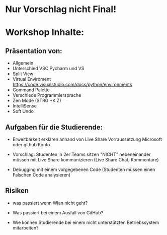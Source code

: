 # Nur Vorschlag nicht Final!

# Workshop Inhalte:

## Präsentation von:
- Allgemein
- Unterschied VSC Pycharm und VS
- Split View
- Virtual Enviroment https://code.visualstudio.com/docs/python/environments
- Command Palette
- Verschiede Programmiersprache
- Zen Mode (STRG +K Z)
- IntelliSense
- Soft Undo



## Aufgaben für die Studierende:

- Erweitbarkeit erklären anhand von Live Share
	Vorraussetzung Microsoft oder github Konto
- Vorschlag: Studenten in 2er Teams sitzen "NICHT" nebeneinander müssen mit Live Share kommunizieren (Live Share Chat, Kommentare)

- Debugging mit einem vorgegebenen Code (Studenten müssen einen Falschen Code analysieren)



## Risiken

 - was passiert wenn Wlan nicht geht?
 - Was passiert bei einem Ausfall von GitHub?
 
 - Wie können Studierende bei einem nicht unterstützten Betriebssystem mitarbeiten?
